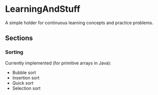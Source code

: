 # LearningAndStuff

A simple holder for continuous learning concepts and practice problems.

## Sections
### Sorting
Currently implemented (for primitive arrays in Java):
- Bubble sort 
- Insertion sort
- Quick sort
- Selection sort